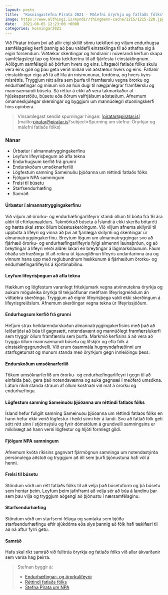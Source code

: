 ```yaml
---
layout: posts
title:  "Kosningastefna Pírata 2021 - Málefni öryrkja og fatlaðs fólks"
image: https://www.althingi.is/myndir/thingmenn-cache/1215/1215-220.jpg
date:   2021-08-05 12:23:00 +0000
categories: kosningar2021
---
```

Við Píratar trúum því að allir eigi skilið sömu tækifæri og viljum endurhugsa samfélagsleg kerfi þannig að þau valdefli einstaklinga til að athafna sig á eigin forsendum. Víðtækar skerðingar og hindranir í núverandi kerfum skapa samfélagslegt tap og fórna tækifærinu til að fjárfesta í einstaklingnum. Aðlögum samfélagið að þörfum hvers og eins. Lífsgæði fatlaðs fólks skulu vera eins góð og þau geta verið miðað við aðstæður hvers og eins. Fatlaðir einstaklingar eiga að fá að lifa án mismununar, fordóma, og hvers kyns misréttis. Tryggjum rétt allra sem þurfa til framfærslu vegna örorku og endurhæfingar og miðum við að hún dugi til nægjanlegrar framfærslu og mannsæmandi búsetu. Sá réttur á ekki að vera takmarkaður af hjúskaparstöðu, búsetu eða öðrum valfrjálsum aðstæðum. Afnemum ómanneskjulegar skerðingar og byggjum um mannúðlegri stuðningskerfi hins opinbera.

> Vinsamlegast sendið spurningar hingað: [piratar@piratar.is](mailto:piratar@piratar.is?subject=Spurning um stefnu: Öryrkjar og málefni fatlaðs fólks)

### Nánar
- Úrbætur í almannatryggingakerfinu 
- Leyfum lífeyrisþegum að afla tekna 
- Endurhugsum kerfið frá grunni 
- Endurskoðum umsóknarferlið 
- Lögfestum samning Sameinuðu þjóðanna um réttindi fatlaðs fólks 
- Fjölgum NPA samningum 
- Frelsi til búsetu 
- Starfsendurhæfing 
- Samráð

#### Úrbætur í almannatryggingakerfinu 
Við viljum að örorku- og endurhæfingarlífeyrir standi öllum til boða frá 16 ára aldri til eftirlaunaaldurs. Takmörkuð búseta á Íslandi á ekki skerða bótarétt og hætta skal strax öllum búsetuskerðingum. Við viljum afnema skilyrði til uppbóta á lífeyri og vinna að því að fjarlægja skilyrði og skerðingar úr almannatryggingakerfinu. Breytum lögum um almannatryggingar svo að fjárhæð örorku- og endurhæfingarlífeyris fylgi almennri launaþróun, og að breytingar á lífeyri verði aldrei lakari en breytingar á lágmarkslaunum. Fáum óháða sérfræðinga til að reikna út kjaragliðnun lífeyris undanfarinna ára og vinnum hana upp með reglubundnum hækkunum á fjárhæðum örorku- og endurhæfingarlífeyris á kjörtímabilinu.

#### Leyfum lífeyrisþegum að afla tekna 
Hækkum og lögfestum varanlegt frítekjumark vegna atvinnutekna öryrkja og aukum möguleika öryrkja til tekjuöflunar meðfram lífeyrisgreiðslum án víðtækra skerðinga. Tryggjum að eignir lífeyrisþega valdi ekki skerðingum á lífeyrisgreiðslum. Afnemum skerðingar vegna tekna úr lífeyrissjóðum.

#### Endurhugsum kerfið frá grunni 
Hefjum strax heildarendurskoðun almannatryggingakerfisins með það að leiðarljósi að búa til gagnsætt, notendavænt og mannúðlegt framfærslukerfi sem tryggir öllum framfærslu sem þurfa. Markmið kerfisins á að vera að tryggja öllum mannsæmandi búsetu og lífskjör og efla fólk á einstaklingsgrundvelli. Við erum ósammála hugmyndafræðinni um starfsgetumat og munum standa með öryrkjum gegn innleiðingu þess.

#### Endurskoðum umsóknarferlið 
Tökum umsóknarferlið um örorku- og endurhæfingarlífeyri í gegn til að einfalda það, gera það notendavænna og auka gagnsæi í meðferð umsókna. Látum ríkið standa straum af öllum kostnaði við mat á örorku og endurhæfingu.

#### Lögfestum samning Sameinuðu þjóðanna um réttindi fatlaðs fólks 
Ísland hefur fullgilt samning Sameinuðu þjóðanna um réttindi fatlaðs fólks en hann hefur ekki verið lögfestur í heild sinni hér á landi. Svo að fatlað fólk geti sótt rétt sinn í stjórnsýslu og fyrir dómstólum á grundvelli samningsins er mikilvægt að hann verði lögfestur og hljóti formlegt gildi.

#### Fjölgum NPA samningum 
Afnemum kvóta ríkisins gagnvart fjármögnun samninga um notendastýrða persónulega aðstoð og tryggjum að öll sem þurfi þjónustuna hafi völ á henni.

#### Frelsi til búsetu 
Stöndum vörð um rétt fatlaðs fólks til að velja það búsetuform og þá búsetu sem hentar þeim. Leyfum þeim jafnframt að velja sér að búa á landinu þar sem þau vilja og tryggjum aðgengi að þjónustu í nærsamfélaginu.

#### Starfsendurhæfing 
Stöndum vörð um starfsemi félaga og samtaka sem bjóða starfsendurhæfingu eftir sjúkdóma eða slys þannig að fólk hafi tækifæri til að ná aftur fyrri getu.

#### Samráð 
Hafa skal ríkt samráð við fulltrúa öryrkja og fatlaðs fólks við allar ákvarðanir sem varða hag þeirra.

> Stefnan byggir á: 
> - [Endurhæfingar- og örorkulífeyrir](https://x.piratar.is/polity/1/document/196/)
> - [Réttindi fatlaðs fólks](https://x.piratar.is/polity/1/document/65/)
> - [Stefna Pírata um NPA](https://x.piratar.is/polity/1/document/310/)